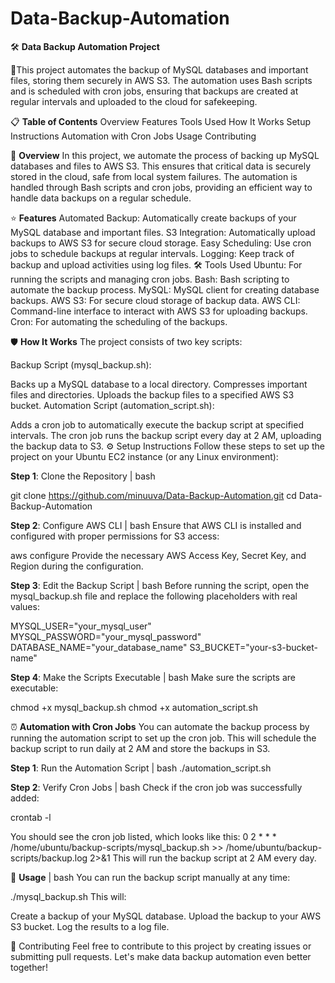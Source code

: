 # Data-Backup-Automation

🛠️ **Data Backup Automation Project** 

🚀This project automates the backup of MySQL databases and important files, storing them securely in AWS S3. The automation uses Bash scripts and is scheduled with cron jobs, ensuring that backups are created at regular intervals and uploaded to the cloud for safekeeping.

📋 **Table of Contents**
Overview
Features
Tools Used
How It Works
Setup Instructions
Automation with Cron Jobs
Usage
Contributing

📝 **Overview**
In this project, we automate the process of backing up MySQL databases and files to AWS S3. This ensures that critical data is securely stored in the cloud, safe from local system failures. The automation is handled through Bash scripts and cron jobs, providing an efficient way to handle data backups on a regular schedule.

⭐ **Features**
Automated Backup: Automatically create backups of your MySQL database and important files.
S3 Integration: Automatically upload backups to AWS S3 for secure cloud storage.
Easy Scheduling: Use cron jobs to schedule backups at regular intervals.
Logging: Keep track of backup and upload activities using log files.
🛠️ Tools Used
Ubuntu: For running the scripts and managing cron jobs.
Bash: Bash scripting to automate the backup process.
MySQL: MySQL client for creating database backups.
AWS S3: For secure cloud storage of backup data.
AWS CLI: Command-line interface to interact with AWS S3 for uploading backups.
Cron: For automating the scheduling of the backups.

🛡️ **How It Works**
The project consists of two key scripts:

Backup Script (mysql_backup.sh):

Backs up a MySQL database to a local directory.
Compresses important files and directories.
Uploads the backup files to a specified AWS S3 bucket.
Automation Script (automation_script.sh):

Adds a cron job to automatically execute the backup script at specified intervals.
The cron job runs the backup script every day at 2 AM, uploading the backup data to S3.
⚙️ Setup Instructions
Follow these steps to set up the project on your Ubuntu EC2 instance (or any Linux environment):

**Step 1**: Clone the Repository | bash

git clone https://github.com/minuuva/Data-Backup-Automation.git
cd Data-Backup-Automation

**Step 2**: Configure AWS CLI | bash
Ensure that AWS CLI is installed and configured with proper permissions for S3 access:

aws configure
Provide the necessary AWS Access Key, Secret Key, and Region during the configuration.

**Step 3**: Edit the Backup Script | bash
Before running the script, open the mysql_backup.sh file and replace the following placeholders with real values:

MYSQL_USER="your_mysql_user"
MYSQL_PASSWORD="your_mysql_password"
DATABASE_NAME="your_database_name"
S3_BUCKET="your-s3-bucket-name"

**Step 4**: Make the Scripts Executable | bash
Make sure the scripts are executable:

chmod +x mysql_backup.sh
chmod +x automation_script.sh

⏰ **Automation with Cron Jobs**
You can automate the backup process by running the automation script to set up the cron job. This will schedule the backup script to run daily at 2 AM and store the backups in S3.

**Step 1**: Run the Automation Script | bash
./automation_script.sh

**Step 2**: Verify Cron Jobs | bash
Check if the cron job was successfully added:

crontab -l

You should see the cron job listed, which looks like this:
0 2 * * * /home/ubuntu/backup-scripts/mysql_backup.sh >> /home/ubuntu/backup-scripts/backup.log 2>&1
This will run the backup script at 2 AM every day.

🚀 **Usage** | bash
You can run the backup script manually at any time:

./mysql_backup.sh
This will:

Create a backup of your MySQL database.
Upload the backup to your AWS S3 bucket.
Log the results to a log file.

🤝 Contributing
Feel free to contribute to this project by creating issues or submitting pull requests. Let's make data backup automation even better together!
